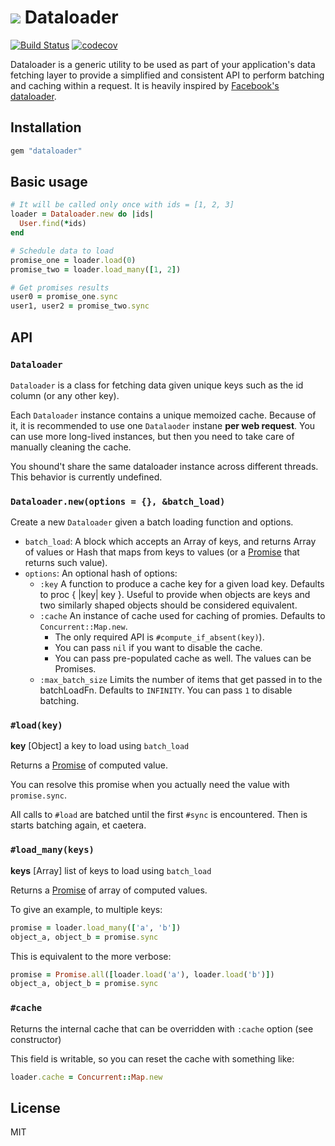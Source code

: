 # ![](http://i.imgur.com/i0afc40.png) Dataloader

[![Build Status](https://travis-ci.org/sheerun/dataloader.svg?branch=master)](https://travis-ci.org/sheerun/dataloader) [![codecov](https://codecov.io/gh/sheerun/dataloader/branch/master/graph/badge.svg)](https://codecov.io/gh/sheerun/dataloader)


Dataloader is a generic utility to be used as part of your application's data fetching layer to provide a simplified and consistent API to perform batching and caching within a request. It is heavily inspired by [Facebook's dataloader](https://github.com/facebook/dataloader).

## Installation

```ruby
gem "dataloader"
```

## Basic usage

```ruby
# It will be called only once with ids = [1, 2, 3]
loader = Dataloader.new do |ids|
  User.find(*ids)
end

# Schedule data to load
promise_one = loader.load(0)
promise_two = loader.load_many([1, 2])

# Get promises results
user0 = promise_one.sync
user1, user2 = promise_two.sync
```

## API

### `Dataloader`

`Dataloader` is a class for fetching data given unique keys such as the id column (or any other key).

Each `Dataloader` instance contains a unique memoized cache. Because of it, it is recommended to use one `Datalaoder` instane **per web request**. You can use more long-lived instances, but then you need to take care of manually cleaning the cache.

You shound't share the same dataloader instance across different threads. This behavior is currently undefined.

### `Dataloader.new(options = {}, &batch_load)`

Create a new `Dataloader` given a batch loading function and options.

* `batch_load`: A block which accepts an Array of keys, and returns  Array of values or Hash that maps from keys to values (or a [Promise](https://github.com/lgierth/promise.rb) that returns such value).
* `options`: An optional hash of options:
  * `:key` A function to produce a cache key for a given load key. Defaults to proc { |key| key }. Useful to provide when objects are keys and two similarly shaped objects should be considered equivalent.
  * `:cache` An instance of cache used for caching of promies. Defaults to `Concurrent::Map.new`.
    - The only required API is `#compute_if_absent(key)`).
    - You can pass `nil` if you want to disable the cache.
    - You can pass pre-populated cache as well. The values can be Promises.
  * `:max_batch_size` Limits the number of items that get passed in to the batchLoadFn. Defaults to `INFINITY`. You can pass `1` to disable batching.

### `#load(key)`

**key** [Object] a key to load using `batch_load`

Returns a [Promise](https://github.com/lgierth/promise.rb) of computed value.

You can resolve this promise when you actually need the value with `promise.sync`.

All calls to `#load` are batched until the first `#sync` is encountered. Then is starts batching again, et caetera.

### `#load_many(keys)`

**keys** [Array<Object>] list of keys to load using `batch_load`

Returns a [Promise<Array>](https://github.com/lgierth/promise.rb) of array of computed values.

To give an example, to multiple keys:

```ruby
promise = loader.load_many(['a', 'b'])
object_a, object_b = promise.sync
```

This is equivalent to the more verbose:

```ruby
promise = Promise.all([loader.load('a'), loader.load('b')])
object_a, object_b = promise.sync
```

### `#cache`

Returns the internal cache that can be overridden with `:cache` option (see constructor)

This field is writable, so you can reset the cache with something like:

```ruby
loader.cache = Concurrent::Map.new
```

## License

MIT

